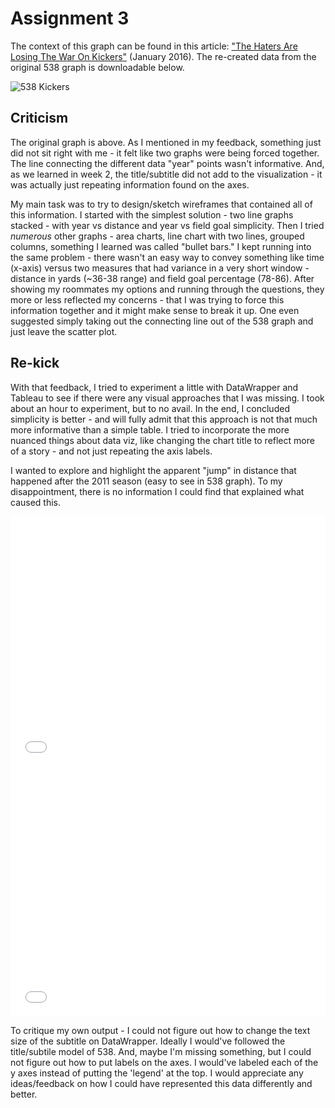 # Assignment 3 


The context of this graph can be found in this article: ["The Haters Are Losing The War On Kickers"](https://fivethirtyeight.com/features/the-haters-are-losing-the-war-on-nfl-kickers/) (January 2016). 
The re-created data from the original 538 graph is downloadable below. 

![538 Kickers](https://fivethirtyeight.com/wp-content/uploads/2016/01/morris-kicking-11.png)

## Criticism 

The original graph is above. As I mentioned in my feedback, something just did not sit right with me - it felt like two graphs were being forced together. The line connecting the different data "year" points wasn't informative. And, as we learned in week 2, the title/subtitle did not add to the visualization - it was actually just repeating information found on the axes. 

My main task was to try to design/sketch wireframes that contained all of this information. I started with the simplest solution - two line graphs stacked - with year vs distance and year vs field goal simplicity. Then I tried *numerous* other graphs - area charts, line chart with two lines, grouped columns, something I learned was called "bullet bars." I kept running into the same problem - there wasn't an easy way to convey something like time (x-axis) versus two measures that had variance in a very short window - distance in yards (~36-38 range) and field goal percentage (78-86). After showing my roommates my options and running through the questions, they more or less reflected my concerns - that I was trying to force this information together and it might make sense to break it up. One even suggested simply taking out the connecting line out of the 538 graph and just leave the scatter plot. 

## Re-kick 

With that feedback, I tried to experiment a little with DataWrapper and Tableau to see if there were any visual approaches that I was missing. I took about an hour to experiment, but to no avail. In the end, I concluded simplicity is better - and will fully admit that this approach is not that much more informative than a simple table. I tried to incorporate the more nuanced things about data viz, like changing the chart title to reflect more of a story - and not just repeating the axis labels.

I  wanted to explore and highlight the apparent "jump" in distance that happened after the 2011 season (easy to see in 538 graph). To my disappointment, there is no information I could find that explained what caused this.  

<iframe title="Kickers Are Taking Longer Attempts Than Ever:&amp;nbsp; &amp;nbsp; &amp;nbsp; &amp;nbsp; &amp;nbsp; &amp;nbsp; &amp;nbsp;&quot;Today's kickers are bigger and stronger...&quot;&amp;nbsp; &amp;nbsp; &amp;nbsp; &amp;nbsp; &amp;nbsp; &amp;nbsp; &amp;nbsp; &amp;nbsp; &amp;nbsp; &amp;nbsp; &amp;nbsp; &amp;nbsp;&amp;nbsp;" aria-label="Interactive line chart" id="datawrapper-chart-oxZb1" src="//datawrapper.dwcdn.net/oxZb1/1/" scrolling="no" frameborder="0" style="width: 0; min-width: 100% !important; border: none;" height="400"></iframe><script type="text/javascript">!function(){"use strict";window.addEventListener("message",function(a){if(void 0!==a.data["datawrapper-height"])for(var e in a.data["datawrapper-height"]){var t=document.getElementById("datawrapper-chart-"+e)||document.querySelector("iframe[src*='"+e+"']");t&&(t.style.height=a.data["datawrapper-height"][e]+"px")}})}();</script>

<iframe title="&quot;...and increasingly more accurate&quot;&amp;nbsp; &amp;nbsp; &amp;nbsp; &amp;nbsp; &amp;nbsp; &amp;nbsp; &amp;nbsp; &amp;nbsp; &amp;nbsp; &amp;nbsp; &amp;nbsp; &amp;nbsp;&amp;nbsp;" aria-label="Interactive line chart" id="datawrapper-chart-j6pEU" src="//datawrapper.dwcdn.net/j6pEU/1/" scrolling="no" frameborder="0" style="width: 0; min-width: 100% !important; border: none;" height="400"></iframe><script type="text/javascript">!function(){"use strict";window.addEventListener("message",function(a){if(void 0!==a.data["datawrapper-height"])for(var e in a.data["datawrapper-height"]){var t=document.getElementById("datawrapper-chart-"+e)||document.querySelector("iframe[src*='"+e+"']");t&&(t.style.height=a.data["datawrapper-height"][e]+"px")}})}();</script>

To critique my own output - I could not figure out how to change the text size of the subtitle on DataWrapper. Ideally I would've followed the title/subtile model of 538. And, maybe I'm missing something, but I could not figure out how to put labels on the axes. I would've labeled each of the y axes instead of putting the 'legend' at the top. I would appreciate any ideas/feedback on how I could have represented this data differently and better. 
